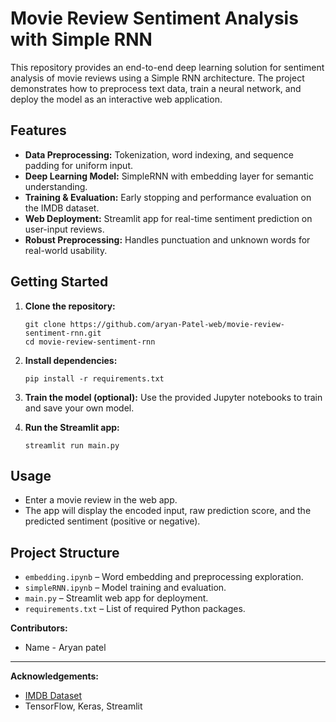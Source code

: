 # Movie Review Sentiment Analysis with Simple RNN

This repository provides an end-to-end deep learning solution for sentiment analysis of movie reviews using a Simple RNN architecture. The project demonstrates how to preprocess text data, train a neural network, and deploy the model as an interactive web application.

## Features

- **Data Preprocessing:** Tokenization, word indexing, and sequence padding for uniform input.
- **Deep Learning Model:** SimpleRNN with embedding layer for semantic understanding.
- **Training & Evaluation:** Early stopping and performance evaluation on the IMDB dataset.
- **Web Deployment:** Streamlit app for real-time sentiment prediction on user-input reviews.
- **Robust Preprocessing:** Handles punctuation and unknown words for real-world usability.

## Getting Started

1. **Clone the repository:**
   ```
   git clone https://github.com/aryan-Patel-web/movie-review-sentiment-rnn.git
   cd movie-review-sentiment-rnn
   ```

2. **Install dependencies:**
   ```
   pip install -r requirements.txt
   ```

3. **Train the model (optional):**
   Use the provided Jupyter notebooks to train and save your own model.

4. **Run the Streamlit app:**
   ```
   streamlit run main.py
   ```

## Usage

- Enter a movie review in the web app.
- The app will display the encoded input, raw prediction score, and the predicted sentiment (positive or negative).

## Project Structure

- `embedding.ipynb` – Word embedding and preprocessing exploration.
- `simpleRNN.ipynb` – Model training and evaluation.
- `main.py` – Streamlit web app for deployment.
- `requirements.txt` – List of required Python packages.


**Contributors:**  
- Name - Aryan patel

---

**Acknowledgements:**  
- [IMDB Dataset](https://ai.stanford.edu/~amaas/data/sentiment/)
- TensorFlow, Keras, Streamlit
